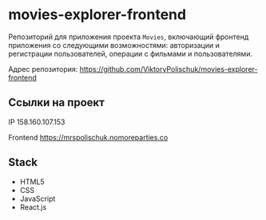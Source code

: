 # movies-explorer-frontend

Репозиторий для приложения проекта `Movies`, включающий фронтенд приложения со следующими возможностями: авторизации и регистрации пользователей, операции с фильмами и пользователями. 
  

Адрес репозитория: https://github.com/ViktoryPolischuk/movies-explorer-frontend

## Ссылки на проект

IP 158.160.107.153

Frontend https://mrspolischuk.nomoreparties.co

## Stack
* HTML5
* CSS
* JavaScript
* React.js
